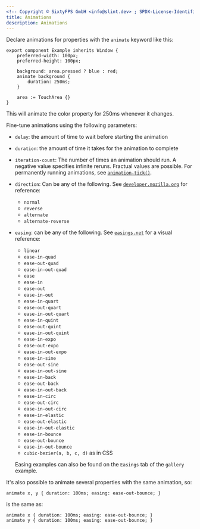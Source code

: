 ```yaml
---
<!-- Copyright © SixtyFPS GmbH <info@slint.dev> ; SPDX-License-Identifier: MIT -->
title: Animations
description: Animations
---
```


Declare animations for properties with the `animate` keyword like this:

```slint
export component Example inherits Window {
    preferred-width: 100px;
    preferred-height: 100px;

    background: area.pressed ? blue : red;
    animate background {
        duration: 250ms;
    }

    area := TouchArea {}
}
```

This will animate the color property for 250ms whenever it changes.

Fine-tune animations using the following parameters:

-   `delay`: the amount of time to wait before starting the animation
-   `duration`: the amount of time it takes for the animation to complete
-   `iteration-count`: The number of times an animation should run. A negative value specifies
    infinite reruns. Fractual values are possible.
    For permanently running animations, see [`animation-tick()`](../builtins/functions.md#animation-tick-duration).
-   `direction`: Can be any of the following. See [`developer.mozilla.org`](https://developer.mozilla.org/en-US/docs/Web/CSS/animation-direction) for reference:
    -   `normal`
    -   `reverse`
    -   `alternate`
    -   `alternate-reverse`
-   `easing`: can be any of the following. See [`easings.net`](https://easings.net/) for a visual reference:

    -   `linear`
    -   `ease-in-quad`
    -   `ease-out-quad`
    -   `ease-in-out-quad`
    -   `ease`
    -   `ease-in`
    -   `ease-out`
    -   `ease-in-out`
    -   `ease-in-quart`
    -   `ease-out-quart`
    -   `ease-in-out-quart`
    -   `ease-in-quint`
    -   `ease-out-quint`
    -   `ease-in-out-quint`
    -   `ease-in-expo`
    -   `ease-out-expo`
    -   `ease-in-out-expo`
    -   `ease-in-sine`
    -   `ease-out-sine`
    -   `ease-in-out-sine`
    -   `ease-in-back`
    -   `ease-out-back`
    -   `ease-in-out-back`
    -   `ease-in-circ`
    -   `ease-out-circ`
    -   `ease-in-out-circ`
    -   `ease-in-elastic`
    -   `ease-out-elastic`
    -   `ease-in-out-elastic`
    -   `ease-in-bounce`
    -   `ease-out-bounce`
    -   `ease-in-out-bounce`
    -   `cubic-bezier(a, b, c, d)` as in CSS

    Easing examples can also be found on the `Easings` tab of the `gallery` example.

It's also possible to animate several properties with the same animation, so:

```slint
animate x, y { duration: 100ms; easing: ease-out-bounce; }
```

is the same as:

```slint
animate x { duration: 100ms; easing: ease-out-bounce; }
animate y { duration: 100ms; easing: ease-out-bounce; }
```
